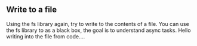 ## Write to a file
Using the fs library again, try to write to the contents of a file.
You can use the fs library to as a black box, the goal is to understand async tasks.
Hello writing into the file from code....